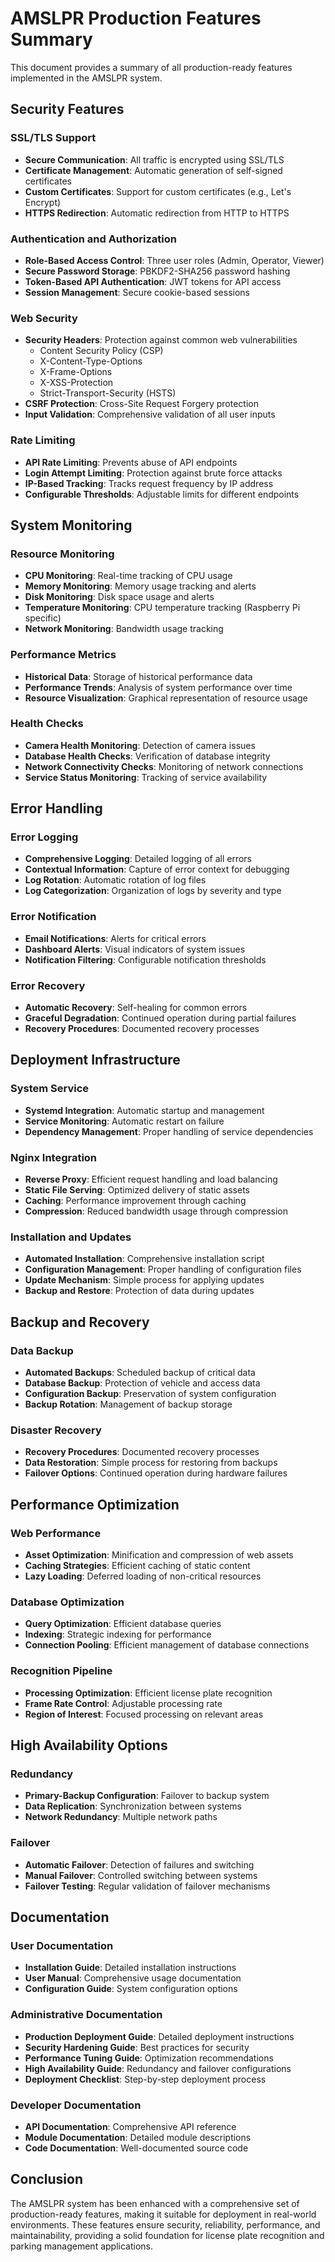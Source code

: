 # AMSLPR Production Features Summary

This document provides a summary of all production-ready features implemented in the AMSLPR system.

## Security Features

### SSL/TLS Support

- **Secure Communication**: All traffic is encrypted using SSL/TLS
- **Certificate Management**: Automatic generation of self-signed certificates
- **Custom Certificates**: Support for custom certificates (e.g., Let's Encrypt)
- **HTTPS Redirection**: Automatic redirection from HTTP to HTTPS

### Authentication and Authorization

- **Role-Based Access Control**: Three user roles (Admin, Operator, Viewer)
- **Secure Password Storage**: PBKDF2-SHA256 password hashing
- **Token-Based API Authentication**: JWT tokens for API access
- **Session Management**: Secure cookie-based sessions

### Web Security

- **Security Headers**: Protection against common web vulnerabilities
  - Content Security Policy (CSP)
  - X-Content-Type-Options
  - X-Frame-Options
  - X-XSS-Protection
  - Strict-Transport-Security (HSTS)
- **CSRF Protection**: Cross-Site Request Forgery protection
- **Input Validation**: Comprehensive validation of all user inputs

### Rate Limiting

- **API Rate Limiting**: Prevents abuse of API endpoints
- **Login Attempt Limiting**: Protection against brute force attacks
- **IP-Based Tracking**: Tracks request frequency by IP address
- **Configurable Thresholds**: Adjustable limits for different endpoints

## System Monitoring

### Resource Monitoring

- **CPU Monitoring**: Real-time tracking of CPU usage
- **Memory Monitoring**: Memory usage tracking and alerts
- **Disk Monitoring**: Disk space usage and alerts
- **Temperature Monitoring**: CPU temperature tracking (Raspberry Pi specific)
- **Network Monitoring**: Bandwidth usage tracking

### Performance Metrics

- **Historical Data**: Storage of historical performance data
- **Performance Trends**: Analysis of system performance over time
- **Resource Visualization**: Graphical representation of resource usage

### Health Checks

- **Camera Health Monitoring**: Detection of camera issues
- **Database Health Checks**: Verification of database integrity
- **Network Connectivity Checks**: Monitoring of network connections
- **Service Status Monitoring**: Tracking of service availability

## Error Handling

### Error Logging

- **Comprehensive Logging**: Detailed logging of all errors
- **Contextual Information**: Capture of error context for debugging
- **Log Rotation**: Automatic rotation of log files
- **Log Categorization**: Organization of logs by severity and type

### Error Notification

- **Email Notifications**: Alerts for critical errors
- **Dashboard Alerts**: Visual indicators of system issues
- **Notification Filtering**: Configurable notification thresholds

### Error Recovery

- **Automatic Recovery**: Self-healing for common errors
- **Graceful Degradation**: Continued operation during partial failures
- **Recovery Procedures**: Documented recovery processes

## Deployment Infrastructure

### System Service

- **Systemd Integration**: Automatic startup and management
- **Service Monitoring**: Automatic restart on failure
- **Dependency Management**: Proper handling of service dependencies

### Nginx Integration

- **Reverse Proxy**: Efficient request handling and load balancing
- **Static File Serving**: Optimized delivery of static assets
- **Caching**: Performance improvement through caching
- **Compression**: Reduced bandwidth usage through compression

### Installation and Updates

- **Automated Installation**: Comprehensive installation script
- **Configuration Management**: Proper handling of configuration files
- **Update Mechanism**: Simple process for applying updates
- **Backup and Restore**: Protection of data during updates

## Backup and Recovery

### Data Backup

- **Automated Backups**: Scheduled backup of critical data
- **Database Backup**: Protection of vehicle and access data
- **Configuration Backup**: Preservation of system configuration
- **Backup Rotation**: Management of backup storage

### Disaster Recovery

- **Recovery Procedures**: Documented recovery processes
- **Data Restoration**: Simple process for restoring from backups
- **Failover Options**: Continued operation during hardware failures

## Performance Optimization

### Web Performance

- **Asset Optimization**: Minification and compression of web assets
- **Caching Strategies**: Efficient caching of static content
- **Lazy Loading**: Deferred loading of non-critical resources

### Database Optimization

- **Query Optimization**: Efficient database queries
- **Indexing**: Strategic indexing for performance
- **Connection Pooling**: Efficient management of database connections

### Recognition Pipeline

- **Processing Optimization**: Efficient license plate recognition
- **Frame Rate Control**: Adjustable processing rate
- **Region of Interest**: Focused processing on relevant areas

## High Availability Options

### Redundancy

- **Primary-Backup Configuration**: Failover to backup system
- **Data Replication**: Synchronization between systems
- **Network Redundancy**: Multiple network paths

### Failover

- **Automatic Failover**: Detection of failures and switching
- **Manual Failover**: Controlled switching between systems
- **Failover Testing**: Regular validation of failover mechanisms

## Documentation

### User Documentation

- **Installation Guide**: Detailed installation instructions
- **User Manual**: Comprehensive usage documentation
- **Configuration Guide**: System configuration options

### Administrative Documentation

- **Production Deployment Guide**: Detailed deployment instructions
- **Security Hardening Guide**: Best practices for security
- **Performance Tuning Guide**: Optimization recommendations
- **High Availability Guide**: Redundancy and failover configurations
- **Deployment Checklist**: Step-by-step deployment process

### Developer Documentation

- **API Documentation**: Comprehensive API reference
- **Module Documentation**: Detailed module descriptions
- **Code Documentation**: Well-documented source code

## Conclusion

The AMSLPR system has been enhanced with a comprehensive set of production-ready features, making it suitable for deployment in real-world environments. These features ensure security, reliability, performance, and maintainability, providing a solid foundation for license plate recognition and parking management applications.

